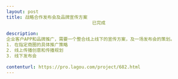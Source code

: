 ```yaml
---                
layout: post       
title: 战略合作发布会及品牌宣传方案
                                已完成
           
description: 
企业客户APP和品牌推广，需要一个整合线上线下的宣传方案，及一场发布会的策划。
1. 在指定商圈的具体推广策略
2. 线上传播创意和传播规划
3. 线下发布会
     
contenturl: https://pro.lagou.com/project/682.html      
---                 
```

